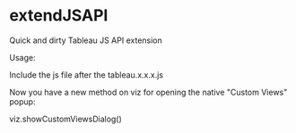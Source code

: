 # extendJSAPI
Quick and dirty Tableau JS API extension

Usage:

Include the js file after the tableau.x.x.x.js

Now you have a new method on viz for opening the native "Custom Views" popup:

viz.showCustomViewsDialog()
